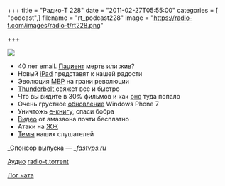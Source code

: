 +++
title = "Радио-Т 228"
date = "2011-02-27T05:55:00"
categories = [ "podcast",]
filename = "rt_podcast228"
image = "https://radio-t.com/images/radio-t/rt228.png"

+++

![](https://radio-t.com/images/radio-t/rt228.png)

- 40 лет email. [Пациент](http://www.dzone.com/links/rss/happy_40th_birthday_email_now_die.html) мертв или жив?
- Новый [iPad](http://www.mobile-review.com/fullnews/main/2011/February/24.shtml) представят к нашей радости
- Эволюция [MBP](http://mashable.com/2011/02/24/macbook-pros-thunderbolt/) на грани революции
- [Thunderbolt ](http://mashable.com/2011/02/24/thunderbolt-explained/)свяжет все и быстро
- Что вы видите в 30% фильмов и как [оно](http://www.crunchgear.com/2011/02/22/someone-at-apple-a-product-placement-genius-appearance-in-30-of-top-movies-in-2010/) туда попало
- Очень грустное [обновление](http://arstechnica.com/microsoft/news/2011/02/everything-that-can-go-wrong-with-windows-phone-7-update-does.ars) Windows Phone 7
- Уничтожь [е-книгу](http://www.readwriteweb.com/archives/this_library_e-book_will_self-destruct_after_26_ch.php), спаси бобра
- [Видео](http://www.switched.com/2011/02/22/amazon-prime-now-offers-unlimited-streaming-video/) от амазаона почти бесплатно
- Атаки на [ЖЖ](http://www.gzt.ru/topnews/hitech/-sup-podtverdil-ddos-ataku-na-zhzh-/349586.html)
- [Темы](http://radio-t.com/temi_dlja_vipuskov/temy-dlya-228/) наших слушателей

_Спонсор выпуска — _[_fastvps.ru_](http://fastvps.ru/)

[Аудио](https://archive.rucast.net/radio-t/media/rt_podcast228.mp3)
[radio-t.torrent](http://www.radio-t.com/torrents/rt_podcast228.mp3.torrent)

[Лог чата](http://chat.radio-t.com/logs/radio-t-228.html)


<audio src="https://archive.rucast.net/radio-t/media/rt_podcast228.mp3" preload="none"></audio>
